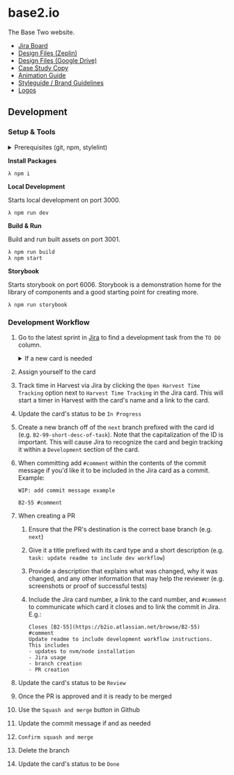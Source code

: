 # base2.io

The Base Two website.

- [Jira Board](https://b2io.atlassian.net/jira/software/projects/B2IO/boards/7)
- [Design Files (Zeplin)](https://app.zeplin.io/project/5fff21e06012bf1d470820c3)
- [Design Files (Google Drive)](https://drive.google.com/drive/folders/1VpkOfCsSGP40DSx85mYPChncMDwlNiTV?usp=sharing)
- [Case Study Copy](https://drive.google.com/drive/folders/1jptdTwNI3IIGkf4HuCmWTYvk_4WYdNNP?usp=sharing)
- [Animation Guide](https://drive.google.com/file/d/19yUdEdYmql6whrRMhZ_Ai36hzEolJTBW/view?usp=sharing)
- [Styleguide / Brand Guidelines](https://drive.google.com/file/d/10ITrRxfICmhs3MP-dlMnzVh8TjJCZwOQ/view?usp=sharing)
- [Logos](https://drive.google.com/drive/folders/1RGmWu8Z7SLSWrsxI55wn55HIrmIbU-Nl?usp=sharing)

## Development

### Setup & Tools

<details>
<summary>Prerequisites (git, npm, stylelint)</summary>

You'll need to set up Git and NPM before you can run this project locally. The setup for these is slightly different depending on your OS.

1. Git - Follow the [Git instructions](https://git-scm.com/book/en/v2/Getting-Started-Installing-Git) to install Git for your OS.

1. Clone the repo

   ```bash
   # Either using SSH
   > git clone git@github.com:b2io/base2.io.git

   # Or using HTTPS
   > git clone https://github.com/b2io/base2.io.git

   ```

1. NVM / Node

   It is recommended that you install NVM (Node Version Manager) rather than Node directly because NVM allows you to switch node versions more easily, which is   necessary when you hop between different projects. Please use **Node v14.x (currently 14.17.4)** for this project as it is the long-term supported version, and what Vercel will use for the build.
   Node can be downloaded via the link above or via your OS's package manager below.

   - Mac users can install and maintain Node through the package manager [Homebrew](https://brew.sh/) or by going to the [Node website](https://nodejs.org/en/download/):

     ```
     brew install node
     ```

   - Windows users can install NVM via [nvm-windows](https://github.com/coreybutler/nvm-windows). If, instead, you choose to install Node directly an installer can be downloaded from the [Node website](https://nodejs.org/en/download/) or by using the package manager [Chocolatey](https://chocolatey.org/install):

     ```
     choco install nodejs-lts -y
     ```

1. `stylelint`

`stylelint` has been setup on this project to lint the css-syntax of styled components. This linting runs as part of the husky pre-commit hooks (e.g. `npm run lint:css`). It is recommended that you install the [`stylelint` VS Code extension](https://marketplace.visualstudio.com/items?itemName=stylelint.vscode-stylelint) so that you get warnings within your IDE. If you find the extension throwing warnings for unrelated files (such as markdown files) you can add a global `.stylelintrc` file to your personal root directory (i.e. the same location as your `.gitconfig`) that includes the following:

```
{
   "ignoreFiles": ["**/*.md"]
}
```

</details>

**Install Packages**

```
λ npm i
```

**Local Development**

Starts local development on port 3000.

```
λ npm run dev
```

**Build & Run**

Build and run built assets on port 3001.

```
λ npm run build
λ npm start
```

**Storybook**

Starts storybook on port 6006. Storybook is a demonstration home for the library of components and a good starting point for creating more.

```
λ npm run storybook
```

### Development Workflow

1. Go to the latest sprint in [Jira](https://b2io.atlassian.net/jira/software/projects/B2IO/boards/7) to find a development task from the `TO DO` column.
   <details>
    <summary>If a new card is needed</summary>   
    If you need to create a new card then click the `Create` button in Jira's header and select the correct card type

   - **story:** A user-focused feature written as a user story.
   - **task:** A development task or chore that isn't written as a user story.
   - **fix:** A task that corrects an issue with the application.

   </details>

2. Assign yourself to the card
3. Track time in Harvest via Jira by clicking the `Open Harvest Time Tracking` option next to `Harvest Time Tracking` in the Jira card. This will start a timer in Harvest with the card's name and a link to the card.
4. Update the card's status to be `In Progress`
5. Create a new branch off of the `next` branch prefixed with the card id (e.g. `B2-99-short-desc-of-task`). Note that the capitalization of the ID is important. This will cause Jira to recognize the card and begin tracking it within a `Development` section of the card.
6. When committing add `#comment` within the contents of the commit message if you'd like it to be included in the Jira card as a commit. Example:

   ```
   WIP: add commit message example

   B2-55 #comment
   ```

7. When creating a PR

   1. Ensure that the PR's destination is the correct base branch (e.g. `next`)
   2. Give it a title prefixed with its card type and a short description (e.g. `task: update readme to include dev workflow`)
   3. Provide a description that explains what was changed, why it was changed, and any other information that may help the reviewer (e.g. screenshots or proof of successful tests)
   4. Include the Jira card number, a link to the card number, and `#comment` to communicate which card it closes and to link the commit in Jira. E.g.:

      ```
      Closes [B2-55](https://b2io.atlassian.net/browse/B2-55) #comment
      Update readme to include development workflow instructions. This includes
      - updates to nvm/node installation
      - Jira usage
      - branch creation
      - PR creation
      ```

8. Update the card's status to be `Review`
9. Once the PR is approved and it is ready to be merged
10. Use the `Squash and merge` button in Github
11. Update the commit message if and as needed
12. `Confirm squash and merge`
13. Delete the branch
14. Update the card's status to be `Done`
